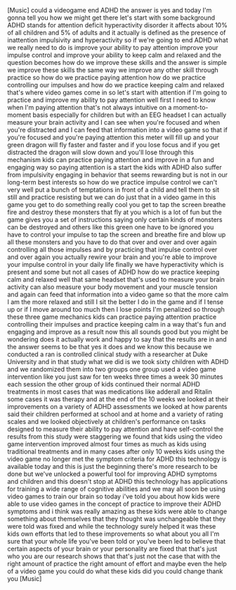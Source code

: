 
[Music]
could a videogame end ADHD the answer is
yes and today I&#39;m gonna tell you how we
might get there let&#39;s start with some
background ADHD stands for attention
deficit hyperactivity disorder it
affects about 10% of all children and 5%
of adults and it actually is defined as
the presence of inattention impulsivity
and hyperactivity so if we&#39;re going to
end
ADHD what we really need to do is
improve your ability to pay attention
improve your impulse control and improve
your ability to keep calm and relaxed
and the question becomes how do we
improve these skills and the answer is
simple we improve these skills the same
way we improve any other skill through
practice so how do we practice paying
attention how do we practice controlling
our impulses and how do we practice
keeping calm and relaxed that&#39;s where
video games come in so let&#39;s start with
attention if I&#39;m going to practice and
improve my ability to pay attention well
first I need to know when I&#39;m paying
attention that&#39;s not always intuitive on
a moment-to-moment basis especially for
children but with an EEG headset I can
actually measure your brain activity and
I can see when you&#39;re focused and when
you&#39;re distracted and I can feed that
information into a video game so that if
you&#39;re focused and you&#39;re paying
attention this meter will fill up and
your green dragon will fly faster and
faster and if you lose focus and if you
get distracted the dragon will slow down
and you&#39;ll lose through this mechanism
kids can practice paying attention and
improve in a fun and engaging way
so paying attention is a start the kids
with ADHD also suffer from impulsivity
engaging in behavior that seems
rewarding but is not in our long-term
best interests so how do we practice
impulse control
we can&#39;t very well put a bunch of
temptations in front of a child and tell
them to sit still and practice resisting
but we can do just that in a video game
in this game you get to do something
really cool you get to tap the screen
breathe fire and destroy these monsters
that fly at you which is a lot of fun
but the game gives you a set of
instructions saying only certain kinds
of monsters can be destroyed and others
like this green one have to be ignored
you have to control your impulse to tap
the screen and breathe fire and blow up
all these monsters and you have to do
that over and over and over again
controlling all those impulses and by
practicing that impulse control over and
over again you actually rewire your
brain and you&#39;re able to improve your
impulse control in your daily life
finally we have hyperactivity which is
present and some but not all cases of
ADHD how do we practice keeping calm and
relaxed well that same headset that&#39;s
used to measure your brain activity can
also measure your body movement and your
muscle tension and again can feed that
information into a video game so that
the more calm I am the more relaxed and
still I sit the better I do in the game
and if I tense up or if I move around
too much then I lose points I&#39;m
penalized so through these three game
mechanics kids can practice paying
attention practice controlling their
impulses and practice keeping calm in a
way that&#39;s fun and engaging and improve
as a result now this all sounds good but
you might be wondering does it actually
work and happy to say that the results
are in and the answer seems to be that
yes it does and we know this because we
conducted a ran
is controlled clinical study with a
researcher at Duke University and in
that study what we did is we took sixty
children with ADHD and we randomized
them into two groups one group used a
video game intervention like you just
saw for ten weeks three times a week 30
minutes each session the other group of
kids continued their normal ADHD
treatments in most cases that was
medications like adderall and Ritalin
some cases it was therapy and at the end
of the 10 weeks we looked at their
improvements on a variety of ADHD
assessments we looked at how parents
said their children performed at school
and at home and a variety of rating
scales and we looked objectively at
children&#39;s performance on tasks designed
to measure their ability to pay
attention and have self-control the
results from this study were staggering
we found that kids using the video game
intervention improved almost four times
as much as kids using traditional
treatments and in many cases after only
10 weeks kids using the video game no
longer met the symptom criteria for ADHD
this technology is available today and
this is just the beginning there&#39;s more
research to be done but we&#39;ve unlocked a
powerful tool for improving ADHD
symptoms and children and this doesn&#39;t
stop at ADHD this technology has
applications for training a wide range
of cognitive abilities and we may all
soon be using video games to train our
brain so today i&#39;ve told you about how
kids were able to use video games in the
concept of practice to improve their
ADHD symptoms and i think was really
amazing as these kids were able to
change something about themselves that
they thought was unchangeable that they
were told was fixed and while the
technology surely helped it was these
kids own efforts that led to these
improvements so what about you all I&#39;m
sure that your whole life you&#39;ve been
told or you&#39;ve been led to believe
that certain aspects of your brain or
your personality are fixed that that&#39;s
just who you are our research shows that
that&#39;s just not the case
that with the right amount of practice
the right amount of effort and maybe
even the help of a video game you could
do what these kids did you could change
thank you
[Music]
